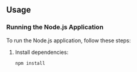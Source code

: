 ## Usage

### Running the Node.js Application

To run the Node.js application, follow these steps:

1. Install dependencies:
   ```bash
   npm install
